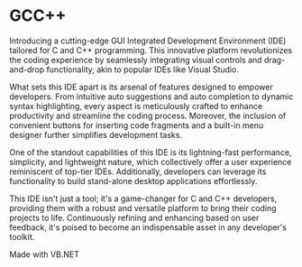 # GCC++
Introducing a cutting-edge GUI Integrated Development Environment (IDE) tailored for C and C++ programming. This innovative platform revolutionizes the coding experience by seamlessly integrating visual controls and drag-and-drop functionality, akin to popular IDEs like Visual Studio.

What sets this IDE apart is its arsenal of features designed to empower developers. From intuitive auto suggestions and auto completion to dynamic syntax highlighting, every aspect is meticulously crafted to enhance productivity and streamline the coding process. Moreover, the inclusion of convenient buttons for inserting code fragments and a built-in menu designer further simplifies development tasks.

One of the standout capabilities of this IDE is its lightning-fast performance, simplicity, and lightweight nature, which collectively offer a user experience reminiscent of top-tier IDEs. Additionally, developers can leverage its functionality to build stand-alone desktop applications effortlessly.

This IDE isn't just a tool; it's a game-changer for C and C++ developers, providing them with a robust and versatile platform to bring their coding projects to life. Continuously refining and enhancing based on user feedback, it's poised to become an indispensable asset in any developer's toolkit.

Made with VB.NET
